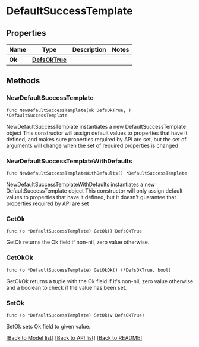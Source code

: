 # DefaultSuccessTemplate

## Properties

Name | Type | Description | Notes
------------ | ------------- | ------------- | -------------
**Ok** | [**DefsOkTrue**](DefsOkTrue.md) |  | 

## Methods

### NewDefaultSuccessTemplate

`func NewDefaultSuccessTemplate(ok DefsOkTrue, ) *DefaultSuccessTemplate`

NewDefaultSuccessTemplate instantiates a new DefaultSuccessTemplate object
This constructor will assign default values to properties that have it defined,
and makes sure properties required by API are set, but the set of arguments
will change when the set of required properties is changed

### NewDefaultSuccessTemplateWithDefaults

`func NewDefaultSuccessTemplateWithDefaults() *DefaultSuccessTemplate`

NewDefaultSuccessTemplateWithDefaults instantiates a new DefaultSuccessTemplate object
This constructor will only assign default values to properties that have it defined,
but it doesn't guarantee that properties required by API are set

### GetOk

`func (o *DefaultSuccessTemplate) GetOk() DefsOkTrue`

GetOk returns the Ok field if non-nil, zero value otherwise.

### GetOkOk

`func (o *DefaultSuccessTemplate) GetOkOk() (*DefsOkTrue, bool)`

GetOkOk returns a tuple with the Ok field if it's non-nil, zero value otherwise
and a boolean to check if the value has been set.

### SetOk

`func (o *DefaultSuccessTemplate) SetOk(v DefsOkTrue)`

SetOk sets Ok field to given value.



[[Back to Model list]](../README.md#documentation-for-models) [[Back to API list]](../README.md#documentation-for-api-endpoints) [[Back to README]](../README.md)


